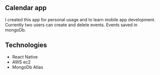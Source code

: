 ## Calendar app

I created this app for personal usage and to learn mobile app development. Currently two users can create and delete events. Events saved in mongoDb.

## Technologies

* React Native
* AWS ec2
* MongoDb Atlas
